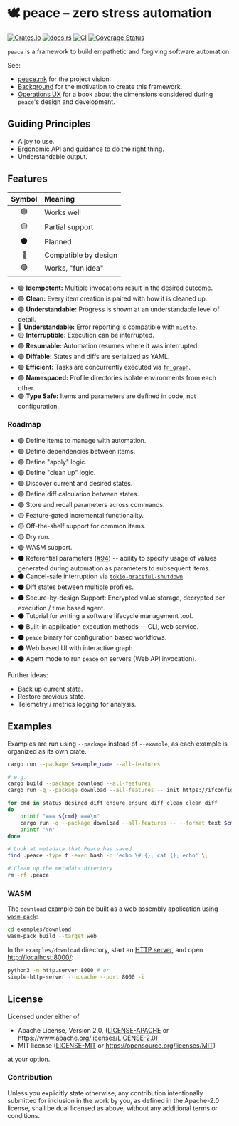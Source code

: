 # 🕊️ peace &ndash; zero stress automation

[![Crates.io](https://img.shields.io/crates/v/peace.svg)](https://crates.io/crates/peace)
[![docs.rs](https://img.shields.io/docsrs/peace)](https://docs.rs/peace)
[![CI](https://github.com/azriel91/peace/workflows/CI/badge.svg)](https://github.com/azriel91/peace/actions/workflows/ci.yml)
[![Coverage Status](https://codecov.io/gh/azriel91/peace/branch/main/graph/badge.svg)](https://codecov.io/gh/azriel91/peace)

`peace` is a framework to build empathetic and forgiving software automation.

See:

* [peace.mk](https://peace.mk) for the project vision.
* [Background](https://peace.mk/book/background.html) for the motivation to create this framework.
* [Operations UX](https://azriel.im/ops_ux/) for a book about the dimensions considered during `peace`'s design and development.


## Guiding Principles

* A joy to use.
* Ergonomic API and guidance to do the right thing.
* Understandable output.


## Features

| Symbol | Meaning              |
|:------:|:---------------------|
|   🟢   | Works well           |
|   🟡   | Partial support      |
|   ⚫   | Planned              |
|   🔵   | Compatible by design |
|   🟣   | Works, "fun idea"    |

* 🟢 **Idempotent:** Multiple invocations result in the desired outcome.
* 🟢 **Clean:** Every item creation is paired with how it is cleaned up.
* 🟢 **Understandable:** Progress is shown at an understandable level of detail.
* 🔵 **Understandable:** Error reporting is compatible with [`miette`].
* 🟡 **Interruptible:** Execution can be interrupted.
* 🟢 **Resumable:** Automation resumes where it was interrupted.
* 🟢 **Diffable:** States and diffs are serialized as YAML.
* 🟢 **Efficient:** Tasks are concurrently executed via [`fn_graph`].
* 🟢 **Namespaced:** Profile directories isolate environments from each other.
* 🟢 **Type Safe:** Items and parameters are defined in code, not configuration.


### Roadmap

* 🟢 Define items to manage with automation.
* 🟢 Define dependencies between items.
* 🟢 Define "apply" logic.
* 🟢 Define "clean up" logic.
* 🟢 Discover current and desired states.
* 🟢 Define diff calculation between states.
* 🟢 Store and recall parameters across commands.
* 🟡 Feature-gated incremental functionality.
* 🟡 Off-the-shelf support for common items.
* 🟡 Dry run.
* 🟣 WASM support.
* ⚫ Referential parameters ([#94]) -- ability to specify usage of values generated during automation as parameters to subsequent items.
* ⚫ Cancel-safe interruption via [`tokio-graceful-shutdown`].
* ⚫ Diff states between multiple profiles.
* ⚫ Secure-by-design Support: Encrypted value storage, decrypted per execution / time based agent.
* ⚫ Tutorial for writing a software lifecycle management tool.
* ⚫ Built-in application execution methods -- CLI, web service.
* ⚫ `peace` binary for configuration based workflows.
* ⚫ Web based UI with interactive graph.
* ⚫ Agent mode to run `peace` on servers (Web API invocation).

Further ideas:

* Back up current state.
* Restore previous state.
* Telemetry / metrics logging for analysis.


## Examples

Examples are run using `--package` instead of `--example`, as each example is organized as its own crate.

```bash
cargo run --package $example_name --all-features

# e.g.
cargo build --package download --all-features
cargo run -q --package download --all-features -- init https://ifconfig.me ip.json

for cmd in status desired diff ensure ensure diff clean clean diff
do
    printf "=== ${cmd} ===\n"
    cargo run -q --package download --all-features -- --format text $cmd
    printf '\n'
done

# Look at metadata that Peace has saved
find .peace -type f -exec bash -c 'echo \# {}; cat {}; echo' \;

# Clean up the metadata directory
rm -rf .peace
```

### WASM

The `download` example can be built as a web assembly application using [`wasm-pack`]:

```bash
cd examples/download
wasm-pack build --target web
```

In the `examples/download` directory, start an [HTTP server], and open <http://localhost:8000/>:

```bash
python3 -m http.server 8000 # or
simple-http-server --nocache --port 8000 -i
```


## License

Licensed under either of

* Apache License, Version 2.0, ([LICENSE-APACHE](LICENSE-APACHE) or https://www.apache.org/licenses/LICENSE-2.0)
* MIT license ([LICENSE-MIT](LICENSE-MIT) or https://opensource.org/licenses/MIT)

at your option.


### Contribution

Unless you explicitly state otherwise, any contribution intentionally submitted for inclusion in the work by you, as defined in the Apache-2.0 license, shall be dual licensed as above, without any additional terms or conditions.


[#42]: https://github.com/azriel91/peace/issues/42
[#94]: https://github.com/azriel91/peace/issues/94
[`fn_graph`]: https://github.com/azriel91/fn_graph
[`miette`]: https://github.com/zkat/miette
[`tokio-graceful-shutdown`]: https://docs.rs/tokio-graceful-shutdown/latest/tokio_graceful_shutdown/
[`wasm-pack`]: https://rustwasm.github.io/
[HTTP server]: https://crates.io/crates/simple-http-server

